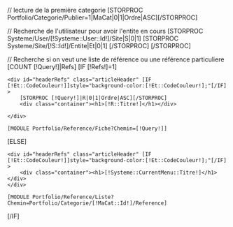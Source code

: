 // lecture de la première categorie
[STORPROC Portfolio/Categorie/Publier=1|MaCat|0|1|Ordre|ASC][/STORPROC]

// Recherche de l'utilisateur pour avoir l'entite en cours
[STORPROC Systeme/User/[!Systeme::User::Id!]/Site|S|0|1]
	[STORPROC Systeme/Site/[!S::Id!]/Entite|Et|0|1]	[/STORPROC]
[/STORPROC]

// Recherche si on veut une liste de référence ou une référence particuliere
[COUNT [!Query!]|Refs]
[IF [!Refs!]=1]

	<div id="headerRefs" class="articleHeader" [IF [!Et::CodeCouleur!]]style="background-color:[!Et::CodeCouleur!];"[/IF] >
		[STORPROC [!Query!]|R|0|1|Ordre|ASC][/STORPROC]
		<div class="container"><h1>[!R::Titre!]</h1></div>
		
	</div>

	[MODULE Portfolio/Reference/Fiche?Chemin=[!Query!]]

[ELSE]

	<div id="headerRefs" class="articleHeader" [IF [!Et::CodeCouleur!]]style="background-color:[!Et::CodeCouleur!];"[/IF] >
		<div class="container"><h1>[!Systeme::CurrentMenu::Titre!]</h1></div>
	</div>

	[MODULE Portfolio/Reference/Liste?Chemin=Portfolio/Categorie/[!MaCat::Id!]/Reference]
[/IF]


